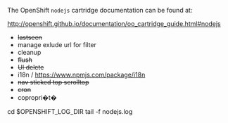 The OpenShift `nodejs` cartridge documentation can be found at:

http://openshift.github.io/documentation/oo_cartridge_guide.html#nodejs

- ~~lastseen~~
- manage exlude url for filter
- cleanup
- ~~flush~~
- ~~UI delete~~
- i18n / https://www.npmjs.com/package/i18n
- ~~nav sticked top scrolltop~~
- ~~cron~~
- copropri�t�

cd $OPENSHIFT_LOG_DIR
tail -f nodejs.log